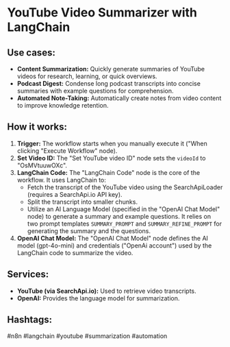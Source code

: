 # YouTube Video Summarizer with LangChain

## Use cases:

- **Content Summarization:** Quickly generate summaries of YouTube videos for research, learning, or quick overviews.
- **Podcast Digest:** Condense long podcast transcripts into concise summaries with example questions for comprehension.
- **Automated Note-Taking:** Automatically create notes from video content to improve knowledge retention.

## How it works:

1.  **Trigger:** The workflow starts when you manually execute it ("When clicking "Execute Workflow" node).
2.  **Set Video ID:** The "Set YouTube video ID" node sets the `videoId` to "OsMVtuuwOXc".
3.  **LangChain Code:** The "LangChain Code" node is the core of the workflow. It uses LangChain to:
    *   Fetch the transcript of the YouTube video using the SearchApiLoader (requires a SearchApi.io API key).
    *   Split the transcript into smaller chunks.
    *   Utilize an AI Language Model (specified in the "OpenAI Chat Model" node) to generate a summary and example questions. It relies on two prompt templates `SUMMARY_PROMPT` and `SUMMARY_REFINE_PROMPT` for generating the summary and the questions.
4.  **OpenAI Chat Model:** The "OpenAI Chat Model" node defines the AI model (gpt-4o-mini) and credentials ("OpenAi account") used by the LangChain code to summarize the video.

## Services:

-   **YouTube (via SearchApi.io):** Used to retrieve video transcripts.
-   **OpenAI:** Provides the language model for summarization.

## Hashtags:

#n8n #langchain #youtube #summarization #automation
